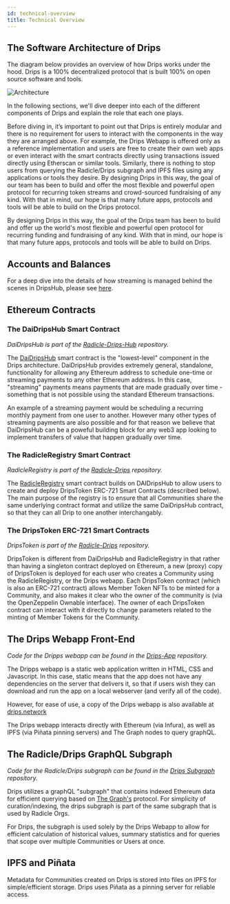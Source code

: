 ```yaml
---
id: technical-overview
title: Technical Overview
---
```


## The Software Architecture of Drips

The diagram below provides an overview of how Drips works under the hood. Drips is a 100% decentralized protocol that is built 100% on open source software and tools.
  
![Architecture][ac]
  
In the following sections, we'll dive deeper into each of the different components of Drips and explain the role that each one plays.

Before diving in, it’s important to point out that Drips is entirely modular and there is no requirement for users to interact with the components in the way they are arranged above. For example, the Drips Webapp is offered only as a reference implementation and users are free to create their own web apps or even interact with the smart contracts directly using transactions issued directly using Etherscan or similar tools. Similarly, there is nothing to stop users from querying the Radicle/Drips subgraph and IPFS files using any applications or tools they desire. By designing Drips in this way, the goal of our team has been to build and offer the most flexible and powerful open protocol for recurring token streams and crowd-sourced fundraising of any kind. With that in mind, our hope is that many future apps, protocols and tools will be able to build on the Drips protocol.

By designing Drips in this way, the goal of the Drips team has been to build and offer up the world's most flexible and powerful open protocol for recurring funding and fundraising of any kind. With that in mind, our hope is that many future apps, protocols and tools will be able to build on Drips.

## Accounts and Balances

For a deep dive into the details of how streaming is managed behind the scenes in DripsHub, please see <a href="https://github.com/radicle-dev/radicle-drips-hub/blob/master/docs/how_the_pool_works.md">here</a>.

## Ethereum Contracts

### The DaiDripsHub Smart Contract

<i>DaiDripsHub is part of the <a href="https://github.com/radicle-dev/radicle-drips-hub/blob/master/src/DaiDripsHub.sol">Radicle-Drips-Hub</a> repository.</i>

The <a href="https://github.com/radicle-dev/radicle-drips-hub/">DaiDripsHub</a> smart contract is the "lowest-level" component in the Drips architecture. DaiDripsHub provides extremely general, standalone, functionality for allowing any Ethereum address to schedule one-time or streaming payments to
any other Ethereum address. In this case, "streaming" payments means payments that are made gradually over time -
something that is not possible using the standard Ethereum transactions.

An example of a streaming payment would be scheduling a recurring monthly payment from one user to another. However many other types of streaming payments are also possible and for that reason we believe that DaiDripsHub can be a poweful building block for any web3 app looking to implement transfers of value that happen gradually over time.

### The RadicleRegistry Smart Contract

<i>RadicleRegistry is part of the <a href="https://github.com/radicle-dev/radicle-drips/">Radicle-Drips</a> repository.</i>

The <a href="https://github.com/radicle-dev/radicle-drips/blob/master/src/registry.sol">RadicleRegistry</a> smart
contract builds on DAIDripsHub to allow users to create and deploy DripsToken ERC-721 Smart Contracts (described below). The main purpose of the registry is to ensure that all Communities share the same underlying contract format and utilize the same DaiDripsHub contract, so that they can all Drip to one another interchangably.

### The DripsToken ERC-721 Smart Contracts

<i>DripsToken is part of the <a href="https://github.com/radicle-dev/radicle-drips/">Radicle-Drips</a> repository.</i>

DripsToken is different from DaiDripsHub and RadicleRegistry in that rather than having a singleton contract deployed on Ethereum, a new (proxy) copy of DripsToken is deployed for each user who creates a Community using the RadicleRegistry, or the Drips webapp. Each DripsToken contract (which is also an ERC-721 contract) allows Member Token NFTs to be minted
for a Community, and also makes it clear who the owner of the community is (via the OpenZeppelin Ownable interface). The
owner of each DripsToken contract can interact with it directly to change parameters related to the minting of Member Tokens for the Community.

## The Drips Webapp Front-End

<i>Code for the Dripps webapp can be found in the <a href="https://github.com/radicle-dev/drips-app">Drips-App</a> repository.</i>

The Dripps webapp is a static web application written in HTML, CSS and Javascript. In this case, static means that the app does not have any dependencies on the server that delivers it, so that if users wish they can download and run the app on a local webserver (and verify all of the code).

However, for ease of use, a copy of the Drips webapp is also available at <a href="https://drips.network">drips.network</a>

The Drips webapp interacts directly with Ethereum (via Infura), as well as IPFS (via Piñata pinning servers) and
The Graph nodes to query graphQL.

## The Radicle/Drips GraphQL Subgraph

<i>Code for the Radicle/Drips subgraph can be found in the <a href="https://github.com/radicle-dev/drips-subgraph">Drips Subgraph</a> repository.</i>

Drips utilizes a graphQL "subgraph" that contains indexed Ethereum data for efficient querying based on <a href="https://thegraph.com/">The Graph's</a> protocol. For simplicity of curation/indexing, the drips subgraph is part of the same subgraph that is used by Radicle Orgs.

For Drips, the subgraph is used solely by the Drips Webapp to allow for efficient calculation of historical values, summary statistics and for queries that scope over multiple Communities or Users at once.


## IPFS and Piñata

Metadata for Communities created on Drips is stored into files on IPFS for simple/efficient storage. Drips uses Piñata as a pinning server for reliable access.


[ac]: /img/drips_tech-architecture.png

